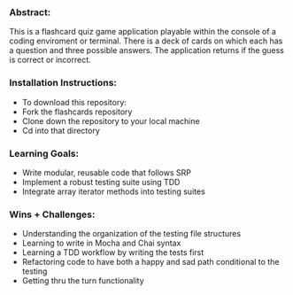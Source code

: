 ### Abstract:  
This is a flashcard quiz game application playable within the console of a coding enviroment or terminal. There is a deck of cards on which each has a question and three possible answers. The application returns if the guess is correct or incorrect. 

### Installation Instructions:  
- To download this repository:  
- Fork the flashcards repository  
- Clone down the repository to your local machine
- Cd into that directory

### Learning Goals:  
- Write modular, reusable code that follows SRP  
- Implement a robust testing suite using TDD  
- Integrate array iterator methods into testing suites

### Wins + Challenges: 
- Understanding the organization of the testing file structures 
- Learning to write in Mocha and Chai syntax
- Learning a TDD workflow by writing the tests first
- Refactoring code to have both a happy and sad path conditional to the testing   
- Getting thru the turn functionality


